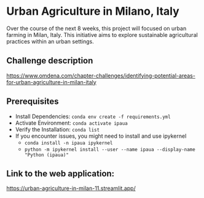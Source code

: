 # Urban Agriculture in Milano, Italy

Over the course of the next 8 weeks, this project will focused on urban farming in Milan, Italy. 
This initiative aims to explore sustainable agricultural practices within an urban settings.

## Challenge description

https://www.omdena.com/chapter-challenges/identifying-potential-areas-for-urban-agriculture-in-milan-italy

## Prerequisites

- Install Dependencies: `conda env create -f requirements.yml`
- Activate Environment: `conda activate ipaua`
- Verify the Installation: `conda list`
- If you encounter issues, you might need to install and use ipykernel
    - `conda install -n ipaua ipykernel`
    - `python -m ipykernel install --user --name ipaua --display-name "Python (ipaua)"`
 

## Link to the web application:

https://urban-agriculture-in-milan-11.streamlit.app/
